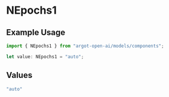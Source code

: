 # NEpochs1

## Example Usage

```typescript
import { NEpochs1 } from "argot-open-ai/models/components";

let value: NEpochs1 = "auto";
```

## Values

```typescript
"auto"
```